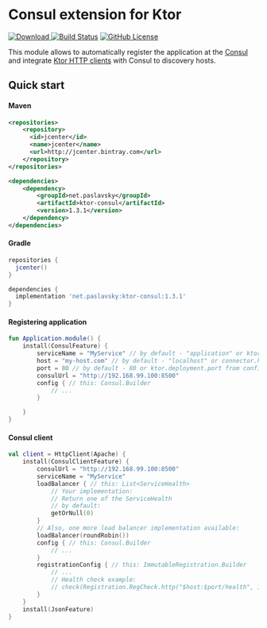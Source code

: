 # Consul extension for Ktor
[![Download](https://api.bintray.com/packages/paslavsky/maven/ktor-consul/images/download.svg) ](https://bintray.com/paslavsky/maven/ktor-consul/_latestVersion)
[![Build Status](https://travis-ci.org/paslavsky/exktor.svg?branch=master)](https://travis-ci.org/paslavsky/exktor)
[![GitHub License](https://img.shields.io/badge/license-Apache%20License%202.0-blue.svg?style=flat)](http://www.apache.org/licenses/LICENSE-2.0)

This module allows to automatically register the application at the [Consul](https://www.consul.io/) and 
integrate [Ktor HTTP clients](https://ktor.io/clients/) with Consul to discovery hosts.

## Quick start
#### Maven
```xml
<repositories>
    <repository>
      <id>jcenter</id>
      <name>jcenter</name>
      <url>http://jcenter.bintray.com</url>
    </repository>
</repositories>

<dependencies>
    <dependency>
        <groupId>net.paslavsky</groupId>
        <artifactId>ktor-consul</artifactId>
        <version>1.3.1</version>
    </dependency>
</dependencies>
```

#### Gradle
```groovy
repositories {
  jcenter()
}

dependencies {
  implementation 'net.paslavsky:ktor-consul:1.3.1'
}
```

#### Registering application
```kotlin
fun Application.module() {
    install(ConsulFeature) {
        serviceName = "MyService" // by default - "application" or ktor.application.id from config file
        host = "my-host.com" // by default - "localhost" or connector.host
        port = 80 // by default - 80 or ktor.deployment.port from config file
        consulUrl = "http://192.168.99.100:8500"
        config { // this: Consul.Builder
            // ...
        }

    }
}
```

#### Consul client
```kotlin
val client = HttpClient(Apache) {
    install(ConsulClientFeature) {
        consulUrl = "http://192.168.99.100:8500"
        serviceName = "MyService"
        loadBalancer { // this: List<ServiceHealth>
            // Your implementation:
            // Return one of the ServiceHealth
            // by default:
            getOrNull(0)
        }
        // Also, one more load balancer implementation available:
        loadBalancer(roundRobin())
        config { // this: Consul.Builder
            // ...
        }
        registrationConfig { // this: ImmutableRegistration.Builder
            // ...
            // Health check example:
            // check(Registration.RegCheck.http("$host:$port/health", 120))
        }
    }
    install(JsonFeature)
}
```